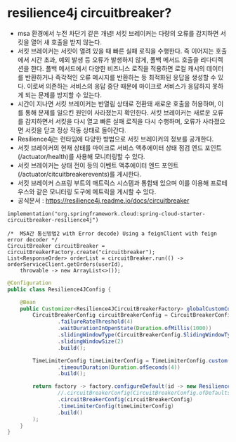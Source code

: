 # resilience4j circuitbreaker?
- msa 환경에서 누전 차단기 같은 개념! 서킷 브레이커는 다량의 오류를 감지하면 서킷을 열어 새 호출을 받지 않는다.
- 서킷 브레이커는 서킷이 열려 있을 때 빠른 실패 로직을 수행한다. 즉 이어지는 호출에서 시간 초과, 예외 발생 등 오류가 발생하지 않게, 폴백 메서드 호출을 리다디렉션을 한다. 폴백 메서드에서 다양한 비즈니스 로직을 적용하면 로컬 캐시의 데이터를 반환하거나 즉각적인 오류 메시지를 반환하는 등 최적화된 응답을 생성할 수 있다. 이로써 의존하는 서비스의 응답 중단 때문에 마이크로 서비스가 응답하지 못하게 되는 문제를 방지할 수 있는다.
- 시간이 지나면 서킷 브레이커는 반열림 상태로 전환돼 새로운 호출을 허용하며, 이를 통해 문제를 일으킨 원인이 사라졌는지 확인한다. 서킷 브레이커는 새로운 오류를 감지하면서 서킷을 다시 열고 빠른 실패 로직을 다시 수행하며, 오류가 사라졌으면 서킷을 닫고 정상 작동 상태로 돌아간다.
- Resilience4j는 런타임에 다양한 방법으로 서킷 브레이커의 정보를 공개한다.
- 서킷 브레이커의 현재 상태를 마이크로 서비스 액추에이터 상태 점검 엔드 포인트(/actuator/health)를 사용해 모니터링할 수 있다.
- 서킷 브레이커는 상태 전이 등의 이벤트 액추에이터 엔드 포인트(/actuator/citcuitbreakerevents)를 게시한다.
- 서킷 브레이커 스프링 부트의 매트릭스 시스템과 통합돼 있으며 이를 이용해 프로테우스와 같은 모니터링 도구에 메트릭을 게시할 수 있다.
- 공식문서 : https://resilience4j.readme.io/docs/circuitbreaker

```
implementation("org.springframework.cloud:spring-cloud-starter-circuitbreaker-resilience4j")
```
```javasse
/*  MSA간 통신방법2 with Error decode) Using a feignClient with feign error decoder */
CircuitBreaker circuitBreaker = circuitBreakerFactory.create("circuitbreaker");
List<ResponseOrder> orderList = circuitBreaker.run(() -> orderServiceClient.getOrders(userId),
    throwable -> new ArrayList<>());
```

```java
@Configuration
public class Resilience4JConfig {

    @Bean
    public Customizer<Resilience4JCircuitBreakerFactory> globalCustomConfiguration() {
        CircuitBreakerConfig circuitBreakerConfig = CircuitBreakerConfig.custom()
                .failureRateThreshold(4)
                .waitDurationInOpenState(Duration.ofMillis(1000))
                .slidingWindowType(CircuitBreakerConfig.SlidingWindowType.COUNT_BASED)
                .slidingWindowSize(2)
                .build();

        TimeLimiterConfig timeLimiterConfig = TimeLimiterConfig.custom()
                .timeoutDuration(Duration.ofSeconds(4))
                .build();

        return factory -> factory.configureDefault(id -> new Resilience4JConfigBuilder(id)
                //.circuitBreakerConfig(CircuitBreakerConfig.ofDefaults())
                .circuitBreakerConfig(circuitBreakerConfig)
                .timeLimiterConfig(timeLimiterConfig)
                .build()
        );
    }
}
```
